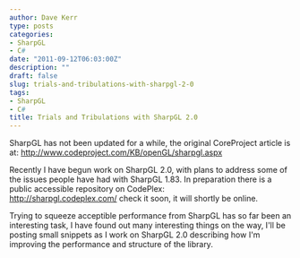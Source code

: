 ```yaml
---
author: Dave Kerr
type: posts
categories:
- SharpGL
- C#
date: "2011-09-12T06:03:00Z"
description: ""
draft: false
slug: trials-and-tribulations-with-sharpgl-2-0
tags:
- SharpGL
- C#
title: Trials and Tribulations with SharpGL 2.0
---
```



<p>SharpGL has not been updated for a while, the original CoreProject article is at: <a href="http://www.codeproject.com/KB/openGL/sharpgl.aspx">http://www.codeproject.com/KB/openGL/sharpgl.aspx</a></p>
<p>Recently I have begun work on SharpGL 2.0, with plans to address some of the issues people have had with SharpGL 1.83. In preparation there is a public accessible repository on CodePlex: <a href="http://sharpgl.codeplex.com/">http://sharpgl.codeplex.com/</a>&nbsp;check it soon, it will shortly be online.</p>
<p>Trying to squeeze acceptible performance from SharpGL has so far been an interesting task, I have found out many interesting things on the way, I'll be posting small snippets as I work on SharpGL 2.0 describing how I'm improving the performance and structure of the library.</p>

